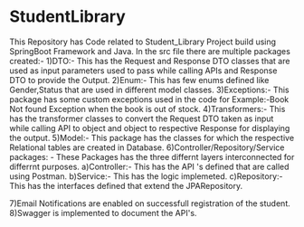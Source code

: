 # StudentLibrary
This Repository has Code related to Student_Library Project build using SpringBoot Framework and Java.
In the src file there are multiple packages created:-
1)DTO:- This has the Request and Response DTO classes that are used as input parameters used to pass while calling APIs and Response DTO to provide the Output.
2)Enum:- This has few enums defined like Gender,Status that are used in different model classes.
3)Exceptions:- This package has some custom exceptions used in the code for Example:-Book Not found Exception when the book is out of stock.
4)Transformers:- This has the transformer classes to convert the Request DTO taken as input while calling API to object and object to respective Response for displaying the output.
5)Model:- This package has the classes for which the respective Relational tables are created in Database.
6)Controller/Repository/Service packages: - These Packages has the three differnt layers interconnected for differrnt purposes.
                                            a)Controller:- This has the API 's defined that are called using Postman.
                                            b)Service:- This has the logic implemeted.
                                            c)Repository:-This has the interfaces defined that extend the JPARepository.

7)Email Notifications are enabled on successfull registration of the student.
8)Swagger is implemented to document the API's.
